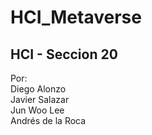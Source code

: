 # HCI_Metaverse  
## HCI - Seccion 20  
Por:  
Diego Alonzo  
Javier Salazar  
Jun Woo Lee  
Andrés de la Roca
